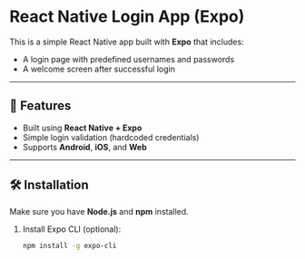 # React Native Login App (Expo)

This is a simple React Native app built with **Expo** that includes:
- A login page with predefined usernames and passwords
- A welcome screen after successful login

---

## 🚀 Features
- Built using **React Native + Expo**
- Simple login validation (hardcoded credentials)
- Supports **Android**, **iOS**, and **Web**

---

## 🛠 Installation

Make sure you have **Node.js** and **npm** installed.

1. Install Expo CLI (optional):
   ```bash
   npm install -g expo-cli
